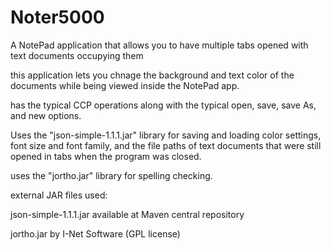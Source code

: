 # Noter5000

A NotePad application that allows you to have multiple tabs opened with text documents occupying them

this application lets you chnage the background and text color of the documents while being viewed inside the NotePad app.

has the typical CCP operations along with the typical open, save, save As, and new options.

Uses the "json-simple-1.1.1.jar" library for saving and loading color settings, font size and font family, and the file
paths of text documents that were still opened in tabs when the program was closed.

uses the "jortho.jar" library for spelling checking.

external JAR files used:

json-simple-1.1.1.jar available at Maven central repository

jortho.jar by I-Net Software (GPL license)
